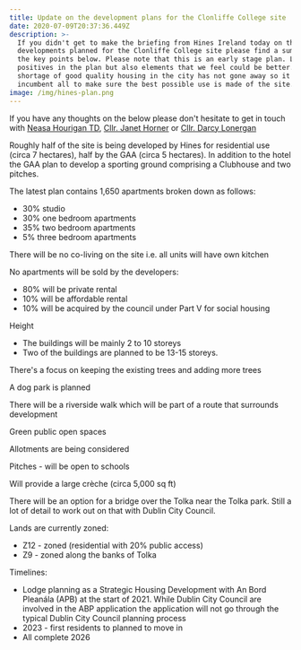 ```yaml
---
title: Update on the development plans for the Clonliffe College site
date: 2020-07-09T20:37:36.449Z
description: >-
  If you didn't get to make the briefing from Hines Ireland today on the
  developments planned for the Clonliffe College site please find a summary of
  the key points below. Please note that this is an early stage plan. Lots of
  positives in the plan but also elements that we feel could be better. The
  shortage of good quality housing in the city has not gone away so it is
  incumbent all to make sure the best possible use is made of the site. 
image: /img/hines-plan.png
---
```

If you have any thoughts on the below please don't hesitate to get in touch with [Neasa Hourigan TD](mailto:neasa.hourigan@oireachtas.ie?subject=Development%20plans%20for%20the%20Clonliffe%20College), [Cllr. Janet Horner](mailto:janet.horner@greenparty.ie?subject=Development%20plans%20for%20the%20Clonliffe%20College) or [Cllr. Darcy Lonergan](mailto:cllr.darcylonergan@gmail.com?subject=Development%20plans%20for%20the%20Clonliffe%20College)

Roughly half of the site is being developed by Hines for residential use (circa 7 hectares), half by the GAA (circa 5 hectares). In addition to the hotel the GAA plan to develop a sporting ground comprising a Clubhouse and two pitches.

The latest plan contains 1,650 apartments broken down as follows:

* 30% studio
* 30% one bedroom apartments
* 35% two bedroom apartments
* 5% three bedroom apartments

There will be no co-living on the site i.e. all units will have own kitchen

No apartments will be sold by the developers:

* 80% will be private rental
* 10% will be affordable rental
* 10% will be acquired by the council under Part V for social housing

Height

* The buildings will be mainly 2 to 10 storeys
* Two of the buildings are planned to be 13-15 storeys.

There's a focus on keeping the existing trees and adding more trees

A dog park is planned

There will be a riverside walk which will be part of a route that surrounds development

Green public open spaces

Allotments are being considered

Pitches - will be open to schools

Will provide a large crèche (circa 5,000 sq ft)

There will be an option for a bridge over the Tolka near the Tolka park. Still a lot of detail to work out on that with Dublin City Council.

Lands are currently zoned:

* Z12 - zoned (residential with 20% public access)
* Z9 - zoned along the banks of Tolka

Timelines:

* Lodge planning as a Strategic Housing Development with An Bord Pleanála (APB) at the start of 2021. While Dublin City Council are involved in the ABP application the application will not go through the typical Dublin City Council planning process
* 2023 - first residents to planned to move in 
* All complete 2026
